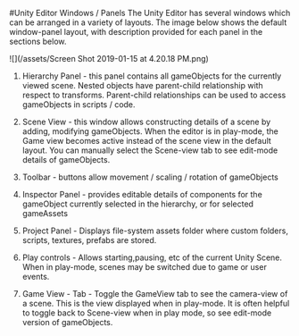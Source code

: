 #Unity Editor Windows / Panels
The Unity Editor has several windows which can be arranged in a variety of layouts.   The image below shows the default window-panel layout, with description provided for each panel in the sections below.

![](/assets/Screen Shot 2019-01-15 at 4.20.18 PM.png)

1.  Hierarchy Panel - this panel contains all gameObjects for the currently viewed scene.  Nested objects have parent-child relationship with respect to transforms. Parent-child relationships can be used to access gameObjects in scripts / code. 

2.  Scene View - this window allows constructing details of a scene by adding, modifying gameObjects.  When the editor is in play-mode, the Game view becomes active instead of the scene view in the default layout.  You can manually select the Scene-view tab to see edit-mode details of gameObjects.

3.  Toolbar - buttons allow movement / scaling / rotation of gameObjects

4.  Inspector Panel - provides editable details of components for the gameObject currently selected in the hierarchy, or for selected gameAssets 

5.  Project Panel - Displays file-system assets folder where custom folders, scripts, textures, prefabs are stored.  

6.  Play controls - Allows starting,pausing, etc of the current Unity Scene.  When in play-mode, scenes may be switched due to game or user events.

7.  Game View - Tab - Toggle the GameView tab to see the camera-view of a scene.  This is the view displayed when in play-mode.  It is often helpful to toggle back to Scene-view when in play mode, so see edit-mode version of gameObjects.